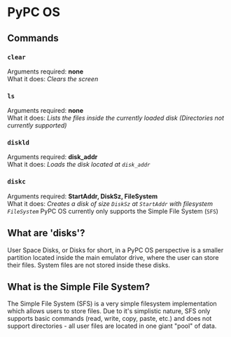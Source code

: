 # PyPC OS

## Commands
### ``clear``
Arguments required: **none**<br>
What it does: *Clears the screen*
### ``ls``
Arguments required: **none**<br>
What it does: *Lists the files inside the currently loaded disk (Directories not currently supported)*
### ``diskld``
Arguments required: **disk_addr**<br>
What it does: *Loads the disk located at ``disk_addr``*
### ``diskc``
Arguments required: **StartAddr, DiskSz, FileSystem**<br>
What it does: *Creates a disk of size ``DiskSz`` at ``StartAddr`` with filesystem ``FileSystem``*
PyPC OS currently only supports the Simple File System (``SFS``)

## What are 'disks'?
User Space Disks, or Disks for short, in a PyPC OS perspective is a smaller partition located inside the main emulator drive, where the user can store their files. System files are not stored inside these disks. 

## What is the Simple File System?
The Simple File System (SFS) is a very simple filesystem implementation which allows users to store files. Due to it's simplistic nature, SFS only supports basic commands (read, write, copy, paste, etc.) and does not support directories - all user files are located in one giant "pool" of data.